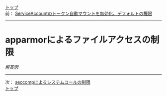 [トップ](../README.md)  
前： [ServiceAccountのトークン自動マウントを無効化、デフォルトの権限](serviceaccount.md)  

---

# apparmorによるファイルアクセスの制限

[*解答例*](../ans/apparmor.md)  

---

次： [seccompによるシステムコールの制限](seccomp.md)  
[トップ](../README.md)  
